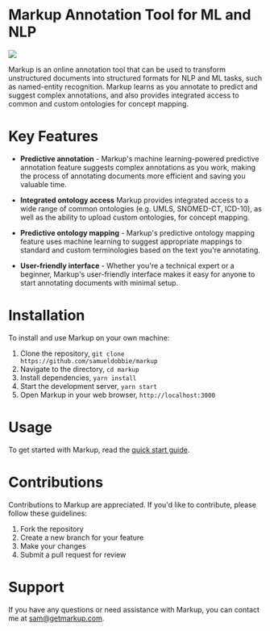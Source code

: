 # Markup Annotation Tool for ML and NLP

![](https://markup-storage.s3.eu-west-2.amazonaws.com/annotate-dark-v2.png)

Markup is an online annotation tool that can be used to transform unstructured documents into structured formats for NLP and ML tasks, such as named-entity recognition. Markup learns as you annotate to predict and suggest complex annotations, and also provides integrated access to common and custom ontologies for concept mapping.

# Key Features

- **Predictive annotation** - Markup's machine learning-powered predictive annotation feature suggests complex annotations as you work, making the process of annotating documents more efficient and saving you valuable time.

- **Integrated ontology access** Markup provides integrated access to a wide range of common ontologies (e.g. UMLS, SNOMED-CT, ICD-10), as well as the ability to upload custom ontologies, for concept mapping.

- **Predictive ontology mapping** - Markup's predictive ontology mapping feature uses machine learning to suggest appropriate mappings to standard and custom terminologies based on the text you're annotating.

- **User-friendly interface** - Whether you're a technical expert or a beginner, Markup's user-friendly interface makes it easy for anyone to start annotating documents with minimal setup.

# Installation

To install and use Markup on your own machine:

1. Clone the repository, `git clone https://github.com/samueldobbie/markup`
1. Navigate to the directory, `cd markup`
1. Install dependencies, `yarn install`
1. Start the development server, `yarn start`
1. Open Markup in your web browser, `http://localhost:3000`

# Usage

To get started with Markup, read the [quick start guide](https://getmarkup.com/docs).

# Contributions

Contributions to Markup are appreciated. If you'd like to contribute, please follow these guidelines:

1. Fork the repository
1. Create a new branch for your feature
1. Make your changes
1. Submit a pull request for review

# Support

If you have any questions or need assistance with Markup, you can contact me at [sam@getmarkup.com](mailto:sam@getmarkup.com).
